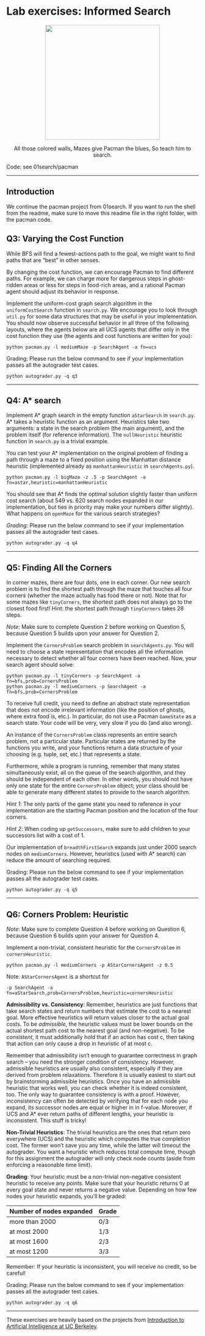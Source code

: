 # Lab exercises: Informed Search

<p align="center">
	<img width="300" src="../../01search/assets/image-20240924105122337.png">
</p>
<p align="center">
	All those colored walls, Mazes give Pacman the blues, So teach him to search.
</p>

Code: see 01search/pacman


------

## Introduction
We continue the pacman project from 01search. If you want to run the shell from the readme, make sure to move this readme file in the right folder, with the pacman code.
## Q3: Varying the Cost Function

While BFS will find a fewest-actions path to the goal, we might want to find paths that are “best” in other senses.

By changing the cost function, we can encourage Pacman to find different paths. For example, we can charge more for dangerous steps in ghost-ridden areas or less for steps in food-rich areas, and a rational Pacman agent should adjust its behavior in response.

Implement the uniform-cost graph search algorithm in the `uniformCostSearch` function in `search.py`. We encourage you to look through `util.py` for some data structures that may be useful in your implementation. You should now observe successful behavior in all three of the following layouts, where the agents below are all UCS agents that differ only in the cost function they use (the agents and cost functions are written for you):

```shell
python pacman.py -l mediumMaze -p SearchAgent -a fn=ucs
```

Grading: Please run the below command to see if your implementation passes all the autograder test cases.

```shell
python autograder.py -q q3
```



---

## Q4: A* search

Implement A* graph search in the empty function `aStarSearch` in `search.py`. A* takes a heuristic function as an argument. Heuristics take two arguments: a state in the search problem (the main argument), and the problem itself (for reference information). The `nullHeuristic` heuristic function in `search.py` is a trivial example.

You can test your A* implementation on the original problem of finding a path through a maze to a fixed position using the Manhattan distance heuristic (implemented already as `manhattanHeuristic` in `searchAgents.py`).

```shell
python pacman.py -l bigMaze -z .5 -p SearchAgent -a fn=astar,heuristic=manhattanHeuristic
```



You should see that A* finds the optimal solution slightly faster than uniform cost search (about 549 vs. 620 search nodes expanded in our implementation, but ties in priority may make your numbers differ slightly). What happens on `openMaze` for the various search strategies?

*Grading*: Please run the below command to see if your implementation passes all the autograder test cases.

```shell
python autograder.py -q q4
```


------

## Q5: Finding All the Corners

In corner mazes, there are four dots, one in each corner. Our new search problem is to find the shortest path through the maze that touches all four corners (whether the maze actually has food there or not). Note that for some mazes like `tinyCorners`, the shortest path does not always go to the closest food first! Hint: the shortest path through `tinyCorners` takes 28 steps.

*Note*: Make sure to complete Question 2 before working on Question 5, because Question 5 builds upon your answer for Question 2.

Implement the `CornersProblem` search problem in `searchAgents.py`. You will need to choose a state representation that encodes all the information necessary to detect whether all four corners have been reached. Now, your search agent should solve:

```shell
python pacman.py -l tinyCorners -p SearchAgent -a fn=bfs,prob=CornersProblem
python pacman.py -l mediumCorners -p SearchAgent -a fn=bfs,prob=CornersProblem
```



To receive full credit, you need to define an abstract state representation that does not encode irrelevant information (like the position of ghosts, where extra food is, etc.). In particular, do not use a Pacman `GameState` as a search state. Your code will be very, very slow if you do (and also wrong).

An instance of the `CornersProblem` class represents an entire search problem, not a particular state. Particular states are returned by the functions you write, and your functions return a data structure of your choosing (e.g. tuple, set, etc.) that represents a state.

Furthermore, while a program is running, remember that many states simultaneously exist, all on the queue of the search algorithm, and they should be independent of each other. In other words, you should not have only one state for the entire `CornersProblem` object; your class should be able to generate many different states to provide to the search algorithm.

*Hint 1*: The only parts of the game state you need to reference in your implementation are the starting Pacman position and the location of the four corners.

*Hint 2*: When coding up `getSuccessors`, make sure to add children to your successors list with a cost of 1.

Our implementation of `breadthFirstSearch` expands just under 2000 search nodes on `mediumCorners`. However, heuristics (used with A* search) can reduce the amount of searching required.

Grading: Please run the below command to see if your implementation passes all the autograder test cases.

```shell
python autograder.py -q q5
```






------

## Q6: Corners Problem: Heuristic

*Note*: Make sure to complete Question 4 before working on Question 6, because Question 6 builds upon your answer for Question 4.

Implement a non-trivial, consistent heuristic for the `CornersProblem` in `cornersHeuristic`.

```shell
python pacman.py -l mediumCorners -p AStarCornersAgent -z 0.5
```



Note: `AStarCornersAgent` is a shortcut for

```shell
-p SearchAgent -a fn=aStarSearch,prob=CornersProblem,heuristic=cornersHeuristic
```



**Admissibility vs. Consistency**: Remember, heuristics are just functions that take search states and return numbers that estimate the cost to a nearest goal. More effective heuristics will return values closer to the actual goal costs. To be *admissible*, the heuristic values must be lower bounds on the actual shortest path cost to the nearest goal (and non-negative). To be *consistent*, it must additionally hold that if an action has cost c, then taking that action can only cause a drop in heuristic of at most c.

Remember that admissibility isn’t enough to guarantee correctness in graph search – you need the stronger condition of consistency. However, admissible heuristics are usually also consistent, especially if they are derived from problem relaxations. Therefore it is usually easiest to start out by brainstorming admissible heuristics. Once you have an admissible heuristic that works well, you can check whether it is indeed consistent, too. The only way to guarantee consistency is with a proof. However, inconsistency can often be detected by verifying that for each node you expand, its successor nodes are equal or higher in in f-value. Moreover, if UCS and A* ever return paths of different lengths, your heuristic is inconsistent. This stuff is tricky!

**Non-Trivial Heuristics**: The trivial heuristics are the ones that return zero everywhere (UCS) and the heuristic which computes the true completion cost. The former won’t save you any time, while the latter will timeout the autograder. You want a heuristic which reduces total compute time, though for this assignment the autograder will only check node counts (aside from enforcing a reasonable time limit).

**Grading**: Your heuristic must be a non-trivial non-negative consistent heuristic to receive any points. Make sure that your heuristic returns 0 at every goal state and never returns a negative value. Depending on how few nodes your heuristic expands, you’ll be graded:

| Number of nodes expanded | Grade |
| ------------------------ | ----- |
| more than 2000           | 0/3   |
| at most 2000             | 1/3   |
| at most 1600             | 2/3   |
| at most 1200             | 3/3   |

Remember: If your heuristic is inconsistent, you will receive no credit, so be careful!

Grading: Please run the below command to see if your implementation passes all the autograder test cases.

```shell
python autograder.py -q q6
```

---
These exercises are heavily based on the projects from [Introduction to Artificial Intelligence at UC Berkeley](https://ai.berkeley.edu/home).

